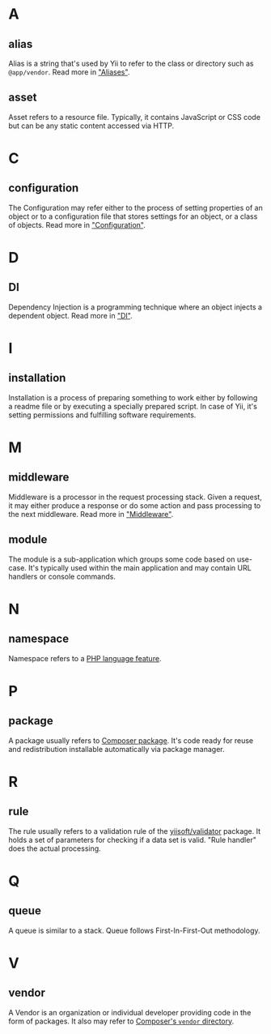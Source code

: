 # A

## alias

Alias is a string that's used by Yii to refer to the class or directory such as `@app/vendor`.
Read more in ["Aliases"](concept/aliases.md).

## asset

Asset refers to a resource file. Typically, it contains JavaScript or CSS code but can be any static content accessed via HTTP.

# C

## configuration

The Configuration may refer either to the process of setting properties of an object or to a configuration file that stores
settings for an object, or a class of objects. Read more in ["Configuration"](concept/configuration.md).

# D

## DI

Dependency Injection is a programming technique where an object injects a dependent object. Read more in ["DI"](concept/di-container.md).

# I

## installation

Installation is a process of preparing something to work either by following a readme file or by executing a specially
prepared script. In case of Yii, it's setting permissions and fulfilling software requirements.

# M

## middleware

Middleware is a processor in the request processing stack. Given a request, it may either produce a response or do some
action and pass processing to the next middleware. Read more in ["Middleware"](structure/middleware.md).

## module

The module is a sub-application which groups some code based on use-case. It's typically used within the main application
and may contain URL handlers or console commands.

# N

## namespace

Namespace refers to a [PHP language feature](https://www.php.net/manual/en/language.namespaces.php).

# P

## package

A package usually refers to [Composer package](https://getcomposer.org/doc/). It's code ready for reuse and
redistribution installable automatically via package manager.

# R

## rule

The rule usually refers to a validation rule of the [yiisoft/validator](https://github.com/yiisoft/validator) package.
It holds a set of parameters for checking if a data set is valid.
"Rule handler" does the actual processing.

# Q

## queue

A queue is similar to a stack. Queue follows First-In-First-Out methodology.

# V

## vendor

A Vendor is an organization or individual developer providing code in the form of packages. It also may refer to [Composer's
`vendor` directory](https://getcomposer.org/doc/).
